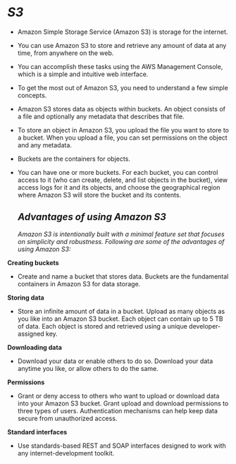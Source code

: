 # ***S3***

- Amazon Simple Storage Service (Amazon S3) is storage for the internet. 
- You can use Amazon S3 to store and retrieve any amount of data at any time, from anywhere on the web. 
- You can accomplish these tasks using the AWS Management Console, which is a simple and intuitive web interface.
- To get the most out of Amazon S3, you need to understand a few simple concepts.
- Amazon S3 stores data as objects within buckets. An object consists of a file and optionally any metadata that describes that file. 
- To store an object in Amazon S3, you upload the file you want to store to a bucket. 
  When you upload a file, you can set permissions on the object and any metadata.
- Buckets are the containers for objects. 
- You can have one or more buckets. For each bucket, you can control access to it (who can create, delete, and list objects in the bucket),
  view access logs for it and its objects, and choose the geographical region where Amazon S3 will store the bucket and its contents.
  
  
  ## ***Advantages of using Amazon S3***
    
    *Amazon S3 is intentionally built with a minimal feature set that focuses on simplicity and robustness. 
     Following are some of the advantages of using Amazon S3:*

**Creating buckets** 
- Create and name a bucket that stores data. Buckets are the fundamental containers in Amazon S3 for data storage.

**Storing data**
- Store an infinite amount of data in a bucket. Upload as many objects as you like into an Amazon S3 bucket. 
  Each object can contain up to 5 TB of data. Each object is stored and retrieved using a unique developer-assigned key.

**Downloading data**
- Download your data or enable others to do so. Download your data anytime you like, or allow others to do the same.

**Permissions**
- Grant or deny access to others who want to upload or download data into your Amazon S3 bucket. 
  Grant upload and download permissions to three types of users.
  Authentication mechanisms can help keep data secure from unauthorized access.

**Standard interfaces**
- Use standards-based REST and SOAP interfaces designed to work with any internet-development toolkit.
